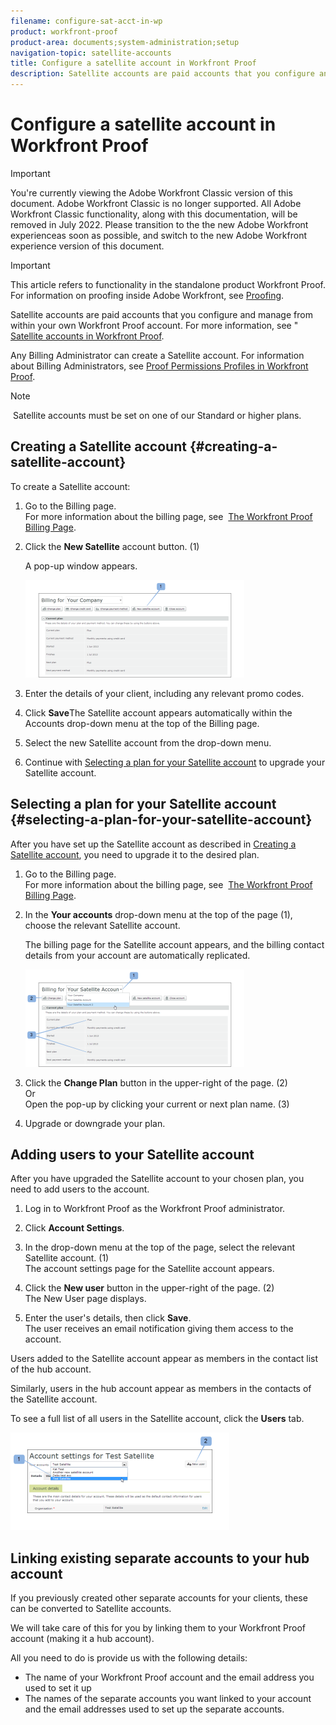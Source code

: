```yaml
---
filename: configure-sat-acct-in-wp
product: workfront-proof
product-area: documents;system-administration;setup
navigation-topic: satellite-accounts
title: Configure a satellite account in Workfront Proof
description: Satellite accounts are paid accounts that you configure and manage from within your own Workfront Proof account. For more information, see "Satellite accounts in Workfront Proof.
---
```


# Configure a satellite account in Workfront Proof

>[!IMPORTANT]
>
>You're currently viewing the Adobe Workfront Classic version of this document. Adobe Workfront Classic is no longer supported. All Adobe Workfront Classic functionality, along with this documentation, will be removed in July 2022. Please transition to the the new Adobe Workfront experienceas soon as possible, and switch to the new Adobe Workfront experience version of this document.

>[!IMPORTANT]
>
>This article refers to functionality in the standalone product Workfront Proof. For information on proofing inside Adobe Workfront, see [Proofing](../../../review-and-approve-work/proofing/proofing.md).

Satellite accounts are paid accounts that&nbsp;you configure and manage from within your own Workfront Proof account. For more information, see " [Satellite accounts in Workfront Proof](../../../workfront-proof/wp-acct-admin/satellite-accounts/sat-accts-in-wp.md).

Any Billing Administrator can create a Satellite account. For information about Billing Administrators, see [Proof Permissions Profiles in Workfront Proof](../../../workfront-proof/wp-acct-admin/account-settings/proof-perm-profiles-in-wp.md).

>[!NOTE]
>
>&nbsp;Satellite accounts must be set on one of our Standard or higher plans.

## Creating a Satellite account {#creating-a-satellite-account}

To create a Satellite account:

1. Go to the Billing page.  
   For more information about the billing page, see&nbsp; [The Workfront Proof Billing Page](../../../workfront-proof/wp-billingsettings/manage-your-billing/wp-billing-page.md).

1. Click the **New Satellite** account button. (1)

   A pop-up window appears.

   ![New_Satellite_Account.png](assets/new-satellite-account-350x156.png)

1. Enter the details of your client, including any relevant promo codes.
1. Click **Save**The Satellite account appears automatically within the Accounts drop-down menu at the top of the Billing page.
1. Select the new Satellite account from the drop-down menu.
1. Continue with [Selecting a plan for your Satellite account](#selecting-a-plan-for-your-satellite-account) to upgrade your Satellite account.

## Selecting a plan for your Satellite account {#selecting-a-plan-for-your-satellite-account}

After you have set up the Satellite account as described in [Creating a Satellite account](#creating-a-satellite-account), you need to upgrade it to the desired plan.

1. Go to the Billing page.  
   For more information about the billing page, see&nbsp; [The Workfront Proof Billing Page](../../../workfront-proof/wp-billingsettings/manage-your-billing/wp-billing-page.md).

1. In the **Your accounts** drop-down menu at the top of the page (1), choose the relevant Satellite account.

   The billing page for the Satellite account appears, and the billing contact details from your account are automatically replicated.

   ![Satellite_Account_Change_Plan.png](assets/satellite-account-change-plan-350x156.png)

1. Click the **Change Plan** button in the upper-right of the page. (2)  
   Or  
   Open the pop-up by clicking your current or next plan name. (3)

1. Upgrade or downgrade your plan.

## Adding users to your Satellite account

After you have upgraded the Satellite account to your chosen plan, you need to add users to the account.

1. Log in to Workfront Proof as the Workfront Proof administrator.
1. Click **Account Settings**.&nbsp;
1. In the drop-down menu at the top of the page, select the relevant Satellite account. (1)  
   The account settings page for the Satellite account appears.
1. Click the **New user** button in the upper-right of the page. (2)  
   The New User page displays.

1. Enter the user's details, then click **Save**.  
   The user receives an email notification giving them access to the account.

Users added to the Satellite account appear as members in the contact list of the hub account.

Similarly, users in the hub account appear as members in the contacts of the Satellite account.

To see a full list of all users in the Satellite account, click the **Users** tab.

![SA_New_User.png](assets/sa-new-user-350x156.png) 

## Linking existing separate accounts to your hub account

If you previously created other separate accounts for your clients, these can be converted to Satellite accounts.

We will take care of this for you by linking them to your Workfront Proof account (making it a hub account).

All you need to do is provide us with the following details:

* The name of your Workfront Proof account and the email address you used to set it up
* The names of the separate accounts you want linked to your account and the email addresses used to set up the separate accounts.

